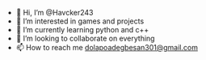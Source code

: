 - 👋 Hi, I’m @Havcker243
- 👀 I’m interested in games and projects 
- 🌱 I’m currently learning python and c++
- 💞️ I’m looking to collaborate on everything 
- 📫 How to reach me dolapoadegbesan301@gmail.com

<!---
Havcker243/Havcker243 is a ✨ special ✨ repository because its `README.md` (this file) appears on your GitHub profile.
You can click the Preview link to take a look at your changes.
--->
